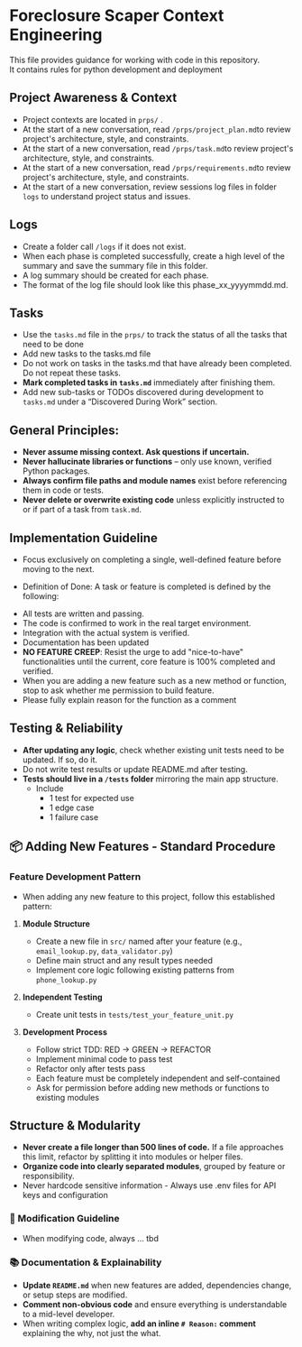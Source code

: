# Foreclosure Scaper Context Engineering 

This file provides guidance for working with code in this repository.  
It contains rules for python development and deployment 

## Project Awareness & Context
- Project contexts are located in `prps/` .
- At the start of a new conversation, read `/prps/project_plan.md`to review project's architecture, style, and constraints.
- At the start of a new conversation, read `/prps/task.md`to review project's architecture, style, and constraints.
- At the start of a new conversation, read `/prps/requirements.md`to review project's architecture, style, and constraints.
- At the start of a new conversation, review sessions log files in folder `logs` to understand project status and issues.

## Logs
- Create a folder call `/logs` if it does not exist.
- When each phase is completed successfully, create a high level of the summary and save the summary file in this folder.
- A log summary should be created for each phase.
- The format of the log file should look like this phase_xx_yyyymmdd.md.

## Tasks 
- Use the `tasks.md` file in the `prps/` to track the status of all the tasks that need to be done
- Add new tasks to the tasks.md file 
- Do not work on tasks in the tasks.md that have already been completed.  Do not repeat these tasks.
- **Mark completed tasks in `tasks.md`** immediately after finishing them.
- Add new sub-tasks or TODOs discovered during development to `tasks.md` under a “Discovered During Work” section.

## General Principles:
- **Never assume missing context. Ask questions if uncertain.**
- **Never hallucinate libraries or functions** – only use known, verified Python packages.
- **Always confirm file paths and module names** exist before referencing them in code or tests.
- **Never delete or overwrite existing code** unless explicitly instructed to or if part of a task from `task.md`.

## Implementation Guideline
- Focus exclusively on completing a single, well-defined feature before moving to the next.
* Definition of Done: A task or feature is completed is defined by the following:
- All tests are written and passing.
- The code is confirmed to work in the real target environment.
- Integration with the actual system is verified.
- Documentation has been updated
- **NO FEATURE CREEP**: Resist the urge to add "nice-to-have" functionalities until the current, core feature is 100% completed and verified.
- When you are adding a new feature such as a new method or function, stop to ask whether me permission to build feature.
- Please fully explain reason for the function as a comment

## Testing & Reliability
- **After updating any logic**, check whether existing unit tests need to be updated. If so, do it.
- Do not write test results or update README.md after testing.
- **Tests should live in a `/tests` folder** mirroring the main app structure.
  - Include 
    - 1 test for expected use
    - 1 edge case
    - 1 failure case

## 📦 Adding New Features - Standard Procedure

### Feature Development Pattern
* When adding any new feature to this project, follow this established pattern:

1. **Module Structure**
   - Create a new file in `src/` named after your feature (e.g., `email_lookup.py`, `data_validator.py`)
   - Define main struct and any result types needed
   - Implement core logic following existing patterns from `phone_lookup.py` 

2. **Independent Testing**
   - Create unit tests in `tests/test_your_feature_unit.py`

5. **Development Process**
   - Follow strict TDD: RED → GREEN → REFACTOR
   - Implement minimal code to pass test
   - Refactor only after tests pass
   - Each feature must be completely independent and self-contained
   - Ask for permission before adding new methods or functions to existing modules

## Structure & Modularity
- **Never create a file longer than 500 lines of code.** If a file approaches this limit, refactor by splitting it into modules or helper files.
- **Organize code into clearly separated modules**, grouped by feature or responsibility.
- Never hardcode sensitive information - Always use .env files for API keys and configuration

### 📎 Modification Guideline
- When modifying code, always ... tbd 

### 📚 Documentation & Explainability
- **Update `README.md`** when new features are added, dependencies change, or setup steps are modified.
- **Comment non-obvious code** and ensure everything is understandable to a mid-level developer.
- When writing complex logic, **add an inline `# Reason:` comment** explaining the why, not just the what.

